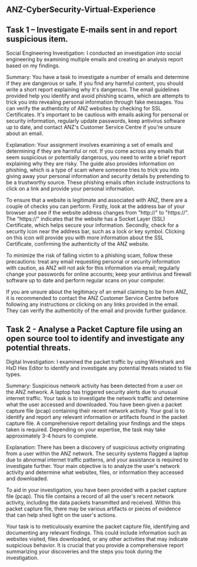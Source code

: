 ## ANZ-CyberSecurity-Virtual-Experience


## Task 1 – Investigate E-mails sent in and report suspicious item. 
Social Engineering Investigation: I conducted an investigation into social engineering by examining multiple emails and creating an analysis report based on my findings.


Summary: You have a task to investigate a number of emails and determine if they are dangerous or safe. If you find any harmful content, you should write a short report explaining why it's dangerous. The email guidelines provided help you identify and avoid phishing scams, which are attempts to trick you into revealing personal information through fake messages. You can verify the authenticity of ANZ websites by checking for SSL Certificates. It's important to be cautious with emails asking for personal or security information, regularly update passwords, keep antivirus software up to date, and contact ANZ's Customer Service Centre if you're unsure about an email.

Explanation: Your assignment involves examining a set of emails and determining if they are harmful or not. If you come across any emails that seem suspicious or potentially dangerous, you need to write a brief report explaining why they are risky. The guide also provides information on phishing, which is a type of scam where someone tries to trick you into giving away your personal information and security details by pretending to be a trustworthy source. These phishing emails often include instructions to click on a link and provide your personal information.

To ensure that a website is legitimate and associated with ANZ, there are a couple of checks you can perform. Firstly, look at the address bar of your browser and see if the website address changes from "http://" to "https://". The "https://" indicates that the website has a Socket Layer (SSL) Certificate, which helps secure your information. Secondly, check for a security icon near the address bar, such as a lock or key symbol. Clicking on this icon will provide you with more information about the SSL Certificate, confirming the authenticity of the ANZ website.

To minimize the risk of falling victim to a phishing scam, follow these precautions: treat any email requesting personal or security information with caution, as ANZ will not ask for this information via email; regularly change your passwords for online accounts; keep your antivirus and firewall software up to date and perform regular scans on your computer.

If you are unsure about the legitimacy of an email claiming to be from ANZ, it is recommended to contact the ANZ Customer Service Centre before following any instructions or clicking on any links provided in the email. They can verify the authenticity of the email and provide further guidance.




## Task 2 - Analyse a Packet Capture file using an open source tool to identify and investigate any potential threats.
Digital Investigation: I examined the packet traffic by using Wireshark and HxD Hex Editor to identify and investigate any potential threats related to file types.


Summary: Suspicious network activity has been detected from a user on the ANZ network. A laptop has triggered security alerts due to unusual internet traffic. Your task is to investigate the network traffic and determine what the user accessed and downloaded. You have been given a packet capture file (pcap) containing their recent network activity. Your goal is to identify and report any relevant information or artifacts found in the packet capture file. A comprehensive report detailing your findings and the steps taken is required. Depending on your expertise, the task may take approximately 3-4 hours to complete.

Explanation: There has been a discovery of suspicious activity originating from a user within the ANZ network. The security systems flagged a laptop due to abnormal internet traffic patterns, and your assistance is required to investigate further. Your main objective is to analyze the user's network activity and determine what websites, files, or information they accessed and downloaded.

To aid in your investigation, you have been provided with a packet capture file (pcap). This file contains a record of all the user's recent network activity, including the data packets transmitted and received. Within this packet capture file, there may be various artifacts or pieces of evidence that can help shed light on the user's actions.

Your task is to meticulously examine the packet capture file, identifying and documenting any relevant findings. This could include information such as websites visited, files downloaded, or any other activities that may indicate suspicious behavior. It is crucial that you provide a comprehensive report summarizing your discoveries and the steps you took during the investigation.
